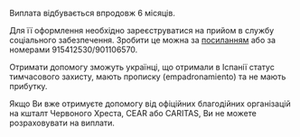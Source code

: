 
Виплата відбувається впродовж 6 місяців.

Для її оформлення необхідно зареєструватися на прийом в службу соціального забезпечення. Зробити це можна за [посиланням](https://sede.seg-social.gob.es/wps/portal/sede/sede/Ciudadanos/cita%20previa%20para%20pensiones%20y%20otras%20prestaciones/13cita%20previa%20para%20pensiones%20y%20otras%20prestaciones/?_ga=2.267353161.691280659.1659362445-251897299.1659362445) або за номерами 915412530/901106570.

Отримати допомогу зможуть українці, що отримали в Іспанії статус тимчасового захисту, мають прописку (empadronamiento) та не мають прибутку.

<section type="warning" title="Зверніть увагу">

Якщо Ви вже отримуєте допомогу від офіційних благодійних організацій на кшталт Червоного Хреста, CEAR або CARITAS, Ви не можете розраховувати на виплати.